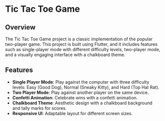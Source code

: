 # Tic Tac Toe Game

## Overview

The Tic Tac Toe Game project is a classic implementation of the popular two-player game. This project is built using Flutter, and it includes features such as single-player mode with different difficulty levels, two-player mode, and a visually engaging interface with a chalkboard theme.

## Features

- **Single Player Mode**: Play against the computer with three difficulty levels: Easy (Good Dog), Normal (Sneaky Kitty), and Hard (Top Hat Rat).
- **Two Player Mode**: Play against another player on the same device.
- **Confetti Animation**: Celebrate wins with a confetti animation.
- **Chalkboard Theme**: Aesthetic design with a chalkboard background and tally marks for scores.
- **Responsive UI**: Adaptable layout for different screen sizes.